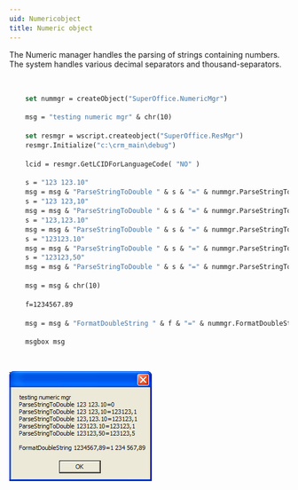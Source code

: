 ```yaml
---
uid: Numericobject
title: Numeric object
---
```



The Numeric manager handles the parsing of strings containing numbers. The system handles various decimal separators and thousand-separators.

 

```vb
    set nummgr = createObject("SuperOffice.NumericMgr")

    msg = "testing numeric mgr" & chr(10)

    set resmgr = wscript.createobject("SuperOffice.ResMgr")
    resmgr.Initialize("c:\crm_main\debug")

    lcid = resmgr.GetLCIDForLanguageCode( "NO" )

    s = "123 123.10"
    msg = msg & "ParseStringToDouble " & s & "=" & nummgr.ParseStringToDouble(lcid, s) & chr(10)
    s = "123 123,10"
    msg = msg & "ParseStringToDouble " & s & "=" & nummgr.ParseStringToDouble(lcid, s) & chr(10)
    s = "123,123.10"
    msg = msg & "ParseStringToDouble " & s & "=" & nummgr.ParseStringToDouble(lcid, s) & chr(10)
    s = "123123.10"
    msg = msg & "ParseStringToDouble " & s & "=" & nummgr.ParseStringToDouble(lcid, s) & chr(10)
    s = "123123,50"
    msg = msg & "ParseStringToDouble " & s & "=" & nummgr.ParseStringToDouble(lcid, s) & chr(10)

    msg = msg & chr(10)

    f=1234567.89

    msg = msg & "FormatDoubleString " & f & "=" & nummgr.FormatDoubleString(lcid, f) & chr(10)

    msgbox msg
```
 

![](../../images/NumericMgr.png)
